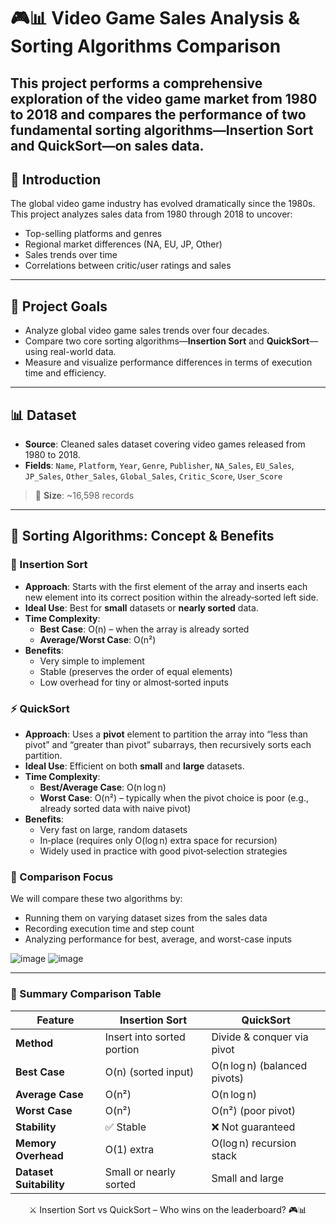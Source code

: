<!--
  README.md for the Video Game Sales Analysis Project
  --------------------------------------------------
  This repository contains code and data for analyzing video game sales from 1980 to 2018.
-->

# 🎮📊 Video Game Sales Analysis & Sorting Algorithms Comparison

This project performs a comprehensive exploration of the video game market from 1980 to 2018 and compares the performance of two fundamental sorting algorithms—**Insertion Sort** and **QuickSort**—on sales data.
---

## 🚀 Introduction

The global video game industry has evolved dramatically since the 1980s. This project analyzes sales data from 1980 through 2018 to uncover:

- Top-selling platforms and genres  
- Regional market differences (NA, EU, JP, Other)  
- Sales trends over time  
- Correlations between critic/user ratings and sales  

---
## 🚀 Project Goals

- Analyze global video game sales trends over four decades.
- Compare two core sorting algorithms—**Insertion Sort** and **QuickSort**—using real-world data.
- Measure and visualize performance differences in terms of execution time and efficiency.

---
## 📊 Dataset

- **Source**: Cleaned sales dataset covering video games released from 1980 to 2018.
- **Fields**: `Name`, `Platform`, `Year`, `Genre`, `Publisher`, `NA_Sales`, `EU_Sales`, `JP_Sales`, `Other_Sales`, `Global_Sales`, `Critic_Score`, `User_Score`
> 💾 **Size**: ~16,598 records

---

## 📖 Sorting Algorithms: Concept & Benefits

### 🧮 Insertion Sort

- **Approach**: Starts with the first element of the array and inserts each new element into its correct position within the already‐sorted left side.
- **Ideal Use**: Best for **small** datasets or **nearly sorted** data.
- **Time Complexity**:  
  - **Best Case**: O(n) – when the array is already sorted  
  - **Average/Worst Case**: O(n²)
- **Benefits**:
  - Very simple to implement  
  - Stable (preserves the order of equal elements)  
  - Low overhead for tiny or almost‐sorted inputs

### ⚡ QuickSort
- **Approach**: Uses a **pivot** element to partition the array into “less than pivot” and “greater than pivot” subarrays, then recursively sorts each partition.
- **Ideal Use**: Efficient on both **small** and **large** datasets.
- **Time Complexity**:  
  - **Best/Average Case**: O(n log n)  
  - **Worst Case**: O(n²) – typically when the pivot choice is poor (e.g., already sorted data with naive pivot)
- **Benefits**:
  - Very fast on large, random datasets  
  - In‐place (requires only O(log n) extra space for recursion)  
  - Widely used in practice with good pivot‐selection strategies


### 🔁 Comparison Focus

We will compare these two algorithms by:

- Running them on varying dataset sizes from the sales data
- Recording execution time and step count
- Analyzing performance for best, average, and worst-case inputs


![image](https://github.com/user-attachments/assets/a6c04119-d342-496e-afaf-9512c35f0580)
![image](https://github.com/user-attachments/assets/33ad993e-cd6d-4cec-9f3c-a2c4fc2b8a4a)

---
### 🔁 Summary Comparison Table

| Feature                    | Insertion Sort              | QuickSort                   |
|----------------------------|-----------------------------|-----------------------------|
| **Method**                 | Insert into sorted portion  | Divide & conquer via pivot  |
| **Best Case**              | O(n) (sorted input)         | O(n log n) (balanced pivots)|
| **Average Case**           | O(n²)                       | O(n log n)                  |
| **Worst Case**             | O(n²)                       | O(n²) (poor pivot)          |
| **Stability**              | ✅ Stable                  | ❌ Not guaranteed           |
| **Memory Overhead**        | O(1) extra                  | O(log n) recursion stack    |
| **Dataset Suitability**    | Small or nearly sorted      | Small and large             |

<div align="center">
  ⚔️ Insertion Sort vs QuickSort – Who wins on the leaderboard? 🎮📊
</div>
